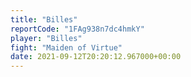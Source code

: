 ```yaml
---
title: "Billes"
reportCode: "1FAg938n7dc4hmkY"
player: "Billes"
fight: "Maiden of Virtue"
date: 2021-09-12T20:20:12.967000+00:00
---
```

